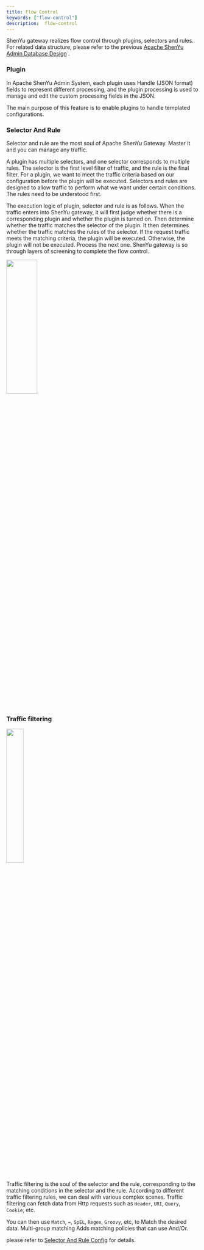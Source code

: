 ```yaml
---
title: Flow Control
keywords: ["flow-control"]
description:  flow-control
---
```


ShenYu gateway realizes flow control through plugins, selectors and rules. For related data structure, please refer to the previous [Apache ShenYu Admin Database Design](./database-design) .


### Plugin

In Apache ShenYu Admin System, each plugin uses Handle (JSON format) fields to represent different processing, and the plugin processing is used to manage and edit the custom processing fields in the JSON.

The main purpose of this feature is to enable plugins to handle templated configurations.

### Selector And Rule

Selector and rule are the most soul of Apache ShenYu Gateway. Master it and you can manage any traffic.

A plugin has multiple selectors, and one selector corresponds to multiple rules. The selector is the first level filter of traffic, and the rule is the final filter. For a plugin, we want to meet the traffic criteria based on our configuration before the plugin will be executed. Selectors and rules are designed to allow traffic to perform what we want under certain conditions. The rules need to be understood first.

The execution logic of plugin, selector and rule is as follows. When the traffic enters into ShenYu gateway, it will first judge whether there is a corresponding plugin and whether the plugin is turned on. Then determine whether the traffic matches the selector of the plugin. It then determines whether the traffic matches the rules of the selector. If the request traffic meets the matching criteria, the plugin will be executed. Otherwise, the plugin will not be executed. Process the next one. ShenYu gateway is so through layers of screening to complete the flow control.

<img src="/img/shenyu/dataSync/flow-control-en.png" width="40%" height="30%" />


### Traffic filtering

<img src="/img/shenyu/design/flow-condition.png" width="30%" height="30%" />

Traffic filtering is the soul of the selector and the rule, corresponding to the matching conditions in the selector and the rule. According to different traffic filtering rules, we can deal with various complex scenes. Traffic filtering can fetch data from Http requests such as `Header`, `URI`, `Query`, `Cookie`, etc.

You can then use `Match`, `=`, `SpEL`, `Regex`, `Groovy`, etc, to Match the desired data. Multi-group matching Adds matching policies that can use And/Or.


please refer to [Selector And Rule Config](../user-guide/admin-usage/selector-and-rule) for details.
